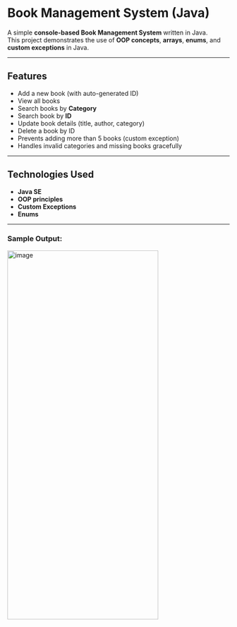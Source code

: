 # Book Management System (Java)

A simple **console-based Book Management System** written in Java.  
This project demonstrates the use of **OOP concepts**, **arrays**, **enums**, and **custom exceptions** in Java.

---

## Features

- Add a new book (with auto-generated ID)
- View all books
- Search books by **Category**
- Search book by **ID**
- Update book details (title, author, category)
- Delete a book by ID
- Prevents adding more than 5 books (custom exception)
- Handles invalid categories and missing books gracefully

---

## Technologies Used
- **Java SE**
- **OOP principles**
- **Custom Exceptions**
- **Enums**

---

### Sample Output:
<img width="342" height="837" alt="image" src="https://github.com/user-attachments/assets/d37b88c3-406f-4905-981f-5f900ca41cd5" />


